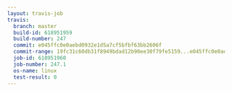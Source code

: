 ```yaml
---
layout: travis-job
travis:
  branch: master
  build-id: 618951959
  build-number: 247
  commit: e045ffc0e0aebd0932e1d5a7cf5bfbf63bb2606f
  commit-range: 19fc31c60db31f8949bdad12b90ee30f79fe5159...e045ffc0e0aebd0932e1d5a7cf5bfbf63bb2606f
  job-id: 618951960
  job-number: 247.1
  os-name: linux
  test-result: 0
---
```

